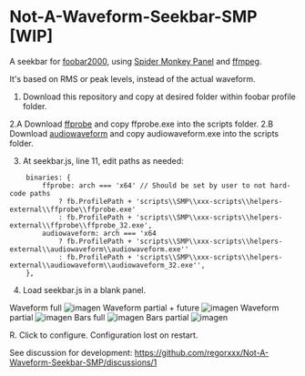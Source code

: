 # Not-A-Waveform-Seekbar-SMP [WIP]
A seekbar for [foobar2000](https://www.foobar2000.org), using [Spider Monkey Panel](https://theqwertiest.github.io/foo_spider_monkey_panel) and [ffmpeg](https://ffmpeg.org/ffprobe.html).

It's based on RMS or peak levels, instead of the actual waveform.

1. Download this repository and copy at desired folder within foobar profile folder.

2.A Download [ffprobe](https://ffmpeg.org/download.html) and copy ffprobe.exe into the scripts folder.
2.B Download [audiowaveform](https://github.com/bbc/audiowaveform) and copy audiowaveform.exe into the scripts folder.

3. At seekbar.js, line 11, edit paths as needed:
```
	binaries: {
		ffprobe: arch === 'x64' // Should be set by user to not hard-code paths
			? fb.ProfilePath + 'scripts\\SMP\\xxx-scripts\\helpers-external\\ffprobe\\ffprobe.exe'
			: fb.ProfilePath + 'scripts\\SMP\\xxx-scripts\\helpers-external\\ffprobe\\ffprobe_32.exe',
		audiowaveform: arch === 'x64
			? fb.ProfilePath + 'scripts\\SMP\\xxx-scripts\\helpers-external\\audiowaveform\\audiowaveform.exe''
			: fb.ProfilePath + 'scripts\\SMP\\xxx-scripts\\helpers-external\\audiowaveform\\audiowaveform_32.exe'',
	},
```
4. Load seekbar.js in a blank panel.

Waveform full
![imagen](https://user-images.githubusercontent.com/83307074/214268040-55fe0213-2ddc-44e6-9286-68590f7b0eb9.png)
Waveform partial + future
![imagen](https://user-images.githubusercontent.com/83307074/214268107-22c3a76b-7a31-4b6e-b4e7-c401089e9817.png)
Waveform partial
![imagen](https://user-images.githubusercontent.com/83307074/214268200-64942fc4-458b-416b-a77d-eb14f17c0336.png)
Bars full
![imagen](https://user-images.githubusercontent.com/83307074/214268369-f12ffe73-6fc9-4685-8c93-05c5c74833ec.png)
Bars partial
![imagen](https://user-images.githubusercontent.com/83307074/214268312-0b5b9ee5-b399-4fdc-91b5-7b296bce2436.png)

R. Click to configure. Configuration lost on restart.

See discussion for development:
https://github.com/regorxxx/Not-A-Waveform-Seekbar-SMP/discussions/1
